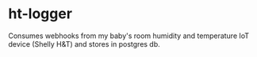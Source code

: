 # ht-logger
Consumes webhooks from my baby's room humidity and temperature IoT device (Shelly H&amp;T) and stores in postgres db.
